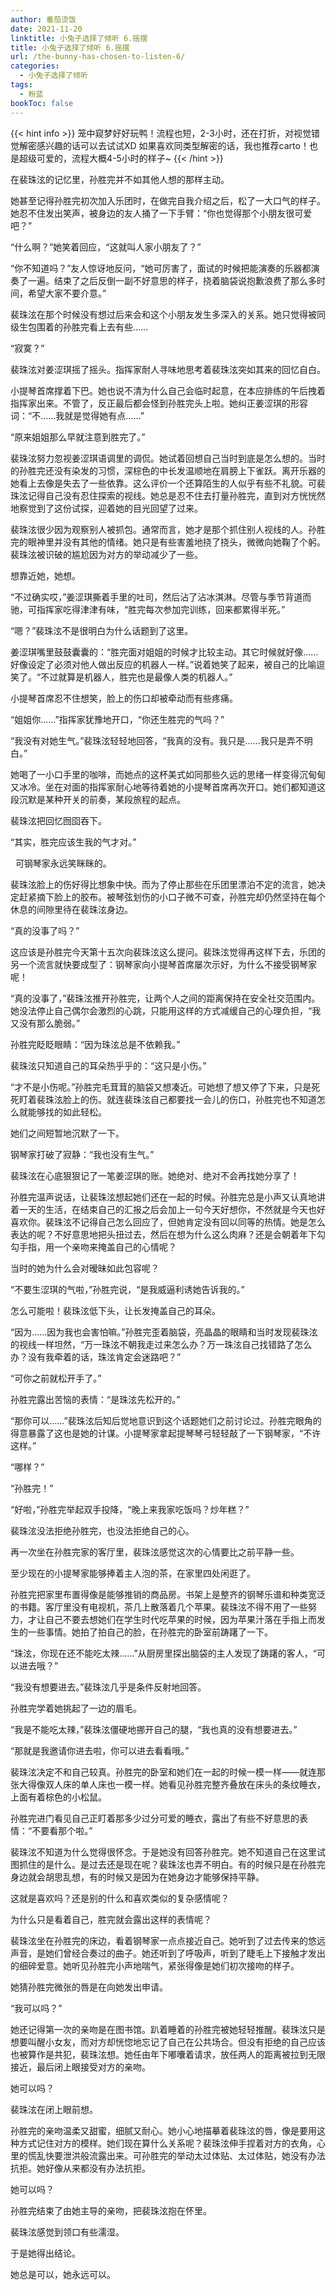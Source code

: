 ```yaml
---
author: 番茄烫饭
date: 2021-11-20
linktitle: 小兔子选择了倾听 6.摇摆
title: 小兔子选择了倾听 6.摇摆
url: /the-bunny-has-chosen-to-listen-6/
categories:
  - 小兔子选择了倾听
tags:
  - 粉蓝
bookToc: false
---
```


{{< hint info >}}
笼中窥梦好好玩鸭！流程也短，2-3小时，还在打折，对视觉错觉解密感兴趣的话可以去试试XD
如果喜欢同类型解密的话，我也推荐carto！也是超级可爱的，流程大概4-5小时的样子~
{{< /hint >}}

<!--more-->



在裴珠泫的记忆里，孙胜完并不如其他人想的那样主动。

她甚至记得孙胜完初次加入乐团时，在做完自我介绍之后，松了一大口气的样子。她忍不住发出笑声，被身边的友人捅了一下手臂：“你也觉得那个小朋友很可爱吧？”

“什么啊？”她笑着回应，“这就叫人家小朋友了？”

“你不知道吗？”友人惊讶地反问，“她可厉害了，面试的时候把能演奏的乐器都演奏了一遍。结束了之后反倒一副不好意思的样子，挠着脑袋说抱歉浪费了那么多时间，希望大家不要介意。”

裴珠泫在那个时候没有想过后来会和这个小朋友发生多深入的关系。她只觉得被同级生包围着的孙胜完看上去有些……
 


“寂寞？”

裴珠泫对姜涩琪摇了摇头。指挥家耐人寻味地思考着裴珠泫突如其来的回忆自白。

小提琴首席撑着下巴。她也说不清为什么自己会临时起意，在本应排练的午后拽着指挥家出来。不管了，反正最后都会怪到孙胜完头上啦。她纠正姜涩琪的形容词：“不……我就是觉得她有点……”

“原来姐姐那么早就注意到胜完了。”

裴珠泫努力忽视姜涩琪语调里的调侃。她试着回想自己当时到底是怎么想的。当时的孙胜完还没有染发的习惯，深棕色的中长发温顺地在肩膀上下雀跃。离开乐器的她看上去像是失去了一些依靠。这么评价一个还算陌生的人似乎有些不礼貌。可裴珠泫记得自己没有忍住探索的视线。她总是忍不住去打量孙胜完，直到对方恍恍然地察觉到了这份试探，迎着她的目光回望了过来。

裴珠泫很少因为观察别人被抓包。通常而言，她才是那个抓住别人视线的人。孙胜完的眼神里并没有其他的情绪。她只是有些害羞地挠了挠头，微微向她鞠了个躬。裴珠泫被识破的尴尬因为对方的举动减少了一些。

想靠近她，她想。

“不过确实哎，”姜涩琪撕着手里的吐司，然后沾了沾冰淇淋。尽管与季节背道而驰，可指挥家吃得津津有味，“胜完每次参加完训练，回来都累得半死。”

“嗯？”裴珠泫不是很明白为什么话题到了这里。

姜涩琪嘴里鼓鼓囊囊的：“胜完面对姐姐的时候才比较主动。其它时候就好像……好像设定了必须对他人做出反应的机器人一样。”说着她笑了起来，被自己的比喻逗笑了。“不过就算是机器人，胜完也是最像人类的机器人。”

小提琴首席忍不住想笑，脸上的伤口却被牵动而有些疼痛。

“姐姐你……”指挥家犹豫地开口，“你还生胜完的气吗？”

“我没有对她生气。”裴珠泫轻轻地回答，“我真的没有。我只是……我只是弄不明白。”

她喝了一小口手里的咖啡，而她点的这杯美式如同那些久远的思绪一样变得沉甸甸又冰冷。坐在对面的指挥家耐心地等待着她的小提琴首席再次开口。她们都知道这段沉默是某种开关的前奏，某段旅程的起点。

裴珠泫把回忆囫囵吞下。

“其实，胜完应该生我的气才对。”


 
可钢琴家永远笑眯眯的。

裴珠泫脸上的伤好得比想象中快。而为了停止那些在乐团里漂泊不定的流言，她决定赶紧摘下脸上的胶布。被琴弦划伤的小口子微不可查，孙胜完却仍然坚持在每个休息的间隙里待在裴珠泫身边。

“真的没事了吗？”

这应该是孙胜完今天第十五次向裴珠泫这么提问。裴珠泫觉得再这样下去，乐团的另一个流言就快要成型了：钢琴家向小提琴首席屡次示好，为什么不接受钢琴家呢！

“真的没事了，”裴珠泫推开孙胜完，让两个人之间的距离保持在安全社交范围内。她没法停止自己偶尔会激烈的心跳，只能用这样的方式减缓自己的心理负担，“我又没有那么脆弱。”

孙胜完眨眨眼睛：“因为珠泫总是不依赖我。”

裴珠泫只知道自己的耳朵热乎乎的：“这只是小伤。”

“才不是小伤呢。”孙胜完毛茸茸的脑袋又想凑近。可她想了想又停了下来，只是死死盯着裴珠泫脸上的伤。就连裴珠泫自己都要找一会儿的伤口，孙胜完也不知道怎么就能够找的如此轻松。

她们之间短暂地沉默了一下。

钢琴家打破了寂静：“我也没有生气。”

裴珠泫在心底狠狠记了一笔姜涩琪的账。她绝对、绝对不会再找她分享了！

孙胜完温声说话，让裴珠泫想起她们还在一起的时候。孙胜完总是小声又认真地讲着一天的生活，在结束自己的汇报之后会加上一句今天好想你，不然就是今天也好喜欢你。裴珠泫不记得自己怎么回应了，但她肯定没有回以同等的热情。她是怎么表达的呢？不好意思地把头扭过去，然后在想为什么这么肉麻？还是会朝着年下勾勾手指，用一个亲吻来掩盖自己的心情呢？

当时的她为什么会对暧昧如此包容呢？

“不要生涩琪的气啦，”孙胜完说，“是我威逼利诱她告诉我的。”

怎么可能啦！裴珠泫低下头，让长发掩盖自己的耳朵。

“因为……因为我也会害怕嘛。”孙胜完歪着脑袋，亮晶晶的眼睛和当时发现裴珠泫的视线一样坦然，“万一珠泫不朝我走过来怎么办？万一珠泫自己找错路了怎么办？没有我牵着的话，珠泫肯定会迷路吧？”

“可你之前就松开手了。”

孙胜完露出苦恼的表情：“是珠泫先松开的。”

“那你可以……”裴珠泫后知后觉地意识到这个话题她们之前讨论过。孙胜完眼角的得意暴露了这也是她的计谋。小提琴家拿起提琴琴弓轻轻敲了一下钢琴家，“不许这样。”

“哪样？”

“孙胜完！”

“好啦，”孙胜完举起双手投降，“晚上来我家吃饭吗？炒年糕？”

裴珠泫没法拒绝孙胜完，也没法拒绝自己的心。
 


再一次坐在孙胜完家的客厅里，裴珠泫感觉这次的心情要比之前平静一些。

至少现在的小提琴家能够捧着主人泡的茶，在家里四处闲逛了。

孙胜完把家里布置得像是能够推销的商品房。书架上是整齐的钢琴乐谱和种类宽泛的书籍。客厅里没有电视机，茶几上散落着几个苹果。裴珠泫不得不用了一些努力，才让自己不要去想她们在学生时代吃苹果的时候，因为苹果汁落在手指上而发生的一些事情。她拍了拍自己的脸，在孙胜完的卧室前踌躇了一下。

“珠泫，你现在还不能吃太辣……”从厨房里探出脑袋的主人发现了踌躇的客人，“可以进去哦？”

“我没有想要进去。”裴珠泫几乎是条件反射地回答。

孙胜完学着她挑起了一边的眉毛。

“我是不能吃太辣，”裴珠泫僵硬地挪开自己的腿，“我也真的没有想要进去。”

“那就是我邀请你进去啦，你可以进去看看哦。”

裴珠泫决定不和自己较真。孙胜完的卧室和她们在一起的时候一模一样——就连那张大得像双人床的单人床也一模一样。她看见孙胜完整齐叠放在床头的条纹睡衣，上面有着棕色的小松鼠。

孙胜完进门看见自己正盯着那多少过分可爱的睡衣，露出了有些不好意思的表情：“不要看那个啦。”

裴珠泫不知道为什么觉得很怀念。于是她没有回答孙胜完。她不知道自己在这里试图抓住的是什么。是过去还是现在呢？裴珠泫也弄不明白。有的时候只是在孙胜完身边就会胡思乱想，有的时候又是因为在她身边才能够保持平静。

这就是喜欢吗？还是别的什么和喜欢类似的复杂感情呢？

为什么只是看着自己，胜完就会露出这样的表情呢？

裴珠泫坐在孙胜完的床边，看着钢琴家一点点接近自己。她听到了过去传来的悠远声音，是她们曾经合奏过的曲子。她还听到了呼吸声，听到了睫毛上下接触才发出的细碎爱意。她听见孙胜完小声地喘气，紧张得像是她们初次接吻的样子。

她猜孙胜完微张的唇是在向她发出申请。

“我可以吗？”

她还记得第一次的亲吻是在图书馆。趴着睡着的孙胜完被她轻轻推醒。裴珠泫只是想要叫醒小女友，而对方却恍惚地忘记了自己在公共场合。但没有拒绝的自己应该也被算作是共犯，裴珠泫想。她任由年下嘟囔着请求，放任两人的距离被拉到无限接近，最后闭上眼接受对方的亲吻。

她可以吗？

裴珠泫在闭上眼前想。

孙胜完的亲吻温柔又甜蜜，细腻又耐心。她小心地描摹着裴珠泫的唇，像是要用这种方式记住对方的模样。她们现在算什么关系呢？裴珠泫伸手捏着对方的衣角，心里的慌乱快要泄洪般流露出来。可孙胜完的举动太过体贴、太过体贴，她没有办法抗拒。她好像从来都没有办法抗拒。

她可以吗？

孙胜完结束了由她主导的亲吻，把裴珠泫抱在怀里。

裴珠泫感觉到领口有些濡湿。
 


于是她得出结论。

她总是可以，她永远可以。
